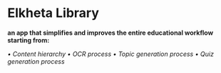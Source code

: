 # Elkheta Library
**an app that simplifies and improves the entire educational workflow starting from:**

 _• Content hierarchy_
 _• OCR process_
 _• Topic generation process_
 _• Quiz generation process_
